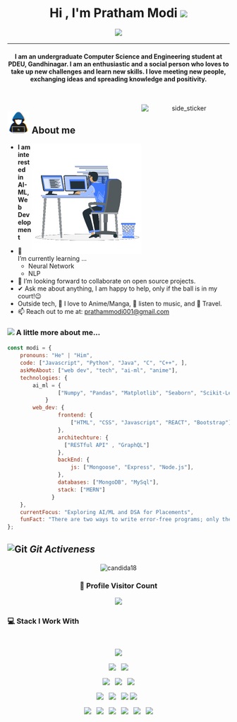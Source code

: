 
<h1 align="center"><b>Hi , I'm Pratham Modi </b><img src="https://media.giphy.com/media/hvRJCLFzcasrR4ia7z/giphy.gif" width="35"></h1>
<!--  -->
<p align="center">
  <a href="https://github.com/DenverCoder1/readme-typing-svg"><img src="https://readme-typing-svg.herokuapp.com?font=Time+New+Roman&color=cyan&size=25&center=true&vCenter=true&width=600&height=100&lines=Hello%2C+World!++;AI-ML+Enthusiast,;Self-taught+Back-End+Developer,;Computer+Science+Student,;Anime+%E2%9D%A4%EF%B8%8F;Active+Learner,;"></a>
</p>

<hr/>
<h4 align="center">I am an undergraduate Computer Science and Engineering student at PDEU, Gandhinagar. I am an enthusiastic and a social person who loves to take up new challenges and learn new skills. I love meeting new people, exchanging ideas and spreading knowledge and positivity.</h4>
<br>

<p align="center">
  <img align="right" width="200px" height="200px" alt="side_sticker" src="https://media.giphy.com/media/TEnXkcsHrP4YedChhA/giphy.gif" />
</p>

## <picture><img src = "https://github.com/0xAbdulKhalid/0xAbdulKhalid/raw/main/assets/mdImages/about_me.gif" width = 50px></picture> **About me**

<picture> <img align="right" src="https://github.com/0xAbdulKhalid/0xAbdulKhalid/raw/main/assets/mdImages/Right_Side.gif" width = 250px></picture>
* **I am interested in AI-ML, Web Development**
- 🌱 I’m currently learning ...
  - Neural Network
  - NLP
- 👯 I’m looking forward to collaborate on open source projects.
- ✔ Ask me about anything, I am happy to help, only if the ball is in my court!😉<br>
- Outside tech, 📖 I love to Anime/Manga, 🎵 listen to music, and 🌴 Travel.
- 📫 Reach out to me at: <a href="prathammodi001@gmail.com">prathammodi001@gmail.com</a>


### <img src="https://media.giphy.com/media/VgCDAzcKvsR6OM0uWg/giphy.gif" width="50"> A little more about me...  

```javascript
const modi = {
    pronouns: "He" | "Him",
    code: ["Javascript", "Python", "Java", "C", "C++", ],
    askMeAbout: ["web dev", "tech", "ai-ml", "anime"],
    technologies: {
        ai_ml = {
                ["Numpy", "Pandas", "Matplotlib", "Seaborn", "Scikit-Learn", "Tensorflow", "Keras"]
            }
        web_dev: {
                frontend: {
                    ["HTML", "CSS", "Javascript", "REACT", "Bootstrap"]
                },
                architechture: {
                  ["RESTful API" , "GraphQL"]
                },
                backEnd: {
                    js: ["Mongoose", "Express", "Node.js"],
                },
                databases: ["MongoDB", "MySql"],
                stack: ["MERN"]
              }
    },
    currentFocus: "Exploring AI/ML and DSA for Placements",
    funFact: "There are two ways to write error-free programs; only the third one works"
};
```


## <img src="https://media.giphy.com/media/W5eoZHPpUx9sapR0eu/giphy.gif" width="30px" alt="Git"/>&nbsp;<i><b>Git Activeness</b></i></p>
<p align="center"><img src="https://github-readme-streak-stats.herokuapp.com/?user=candida18&theme=algolia" alt="candida18"  /></p>





<div align=center>
  <h3><b>📍 Profile Visitor Count</b></h3>
</div>
    
<!-- retro visitor counter -->  
<p align="center" >   
  <img src="https://profile-counter.glitch.me/DHANOLA/count.svg" />  
</p>



### 💻 Stack I Work With

<br>

<p  align="center">

<img src="https://img.shields.io/badge/TensorFlow-%23FF6F00.svg?style=for-the-badge&logo=TensorFlow&logoColor=white" height="25"/>
  </p>
  
<p  align="center">

<img src="https://img.shields.io/badge/numpy-%23013243.svg?style=for-the-badge&logo=numpy&logoColor=white" height="25"/>  
  &nbsp;
<img src="https://img.shields.io/badge/pandas-%23150458.svg?style=for-the-badge&logo=pandas&logoColor=white" height="25"/>
  </p>
  
  <p  align="center">

  
<img src="https://img.shields.io/badge/Matplotlib-%23ffffff.svg?style=for-the-badge&logo=Matplotlib&logoColor=black" height="25"/>
  &nbsp;
<img src="https://img.shields.io/badge/scikit--learn-%23F7931E.svg?style=for-the-badge&logo=scikit-learn&logoColor=white" height="25"/>
  &nbsp;
<img src="https://img.shields.io/badge/edge-0078D7.svg?&style=for-the-badge&logo=microsoft-edge&logoColor=white" height="25"/>  
 </p>
 
 <p  align="center">

  
<img src="https://img.shields.io/badge/MongoDB-%234ea94b.svg?style=for-the-badge&logo=mongodb&logoColor=white" height="25">
  &nbsp;

<img src="https://img.shields.io/badge/express.js-%23404d59.svg?style=for-the-badge&logo=express&logoColor=%2361DAFB">
&nbsp;
  
<img src="https://img.shields.io/badge/react-%2320232a.svg?style=for-the-badge&logo=react&logoColor=%2361DAFB" height="25">

  <img src="https://img.shields.io/badge/node.js-6DA55F?style=for-the-badge&logo=node.js&logoColor=white" height="25">
&nbsp;
  
</p>
<p align="center">

<img src="https://img.shields.io/badge/Java-ED8B00?style=for-the-badge&logo=java&logoColor=white" height="25">
&nbsp;
  <img src="https://img.shields.io/badge/MySQL-00000F?style=for-the-badge&logo=mysql&logoColor=white" height="25">
&nbsp;
    <img src="https://img.shields.io/badge/conda-342B029.svg?&style=for-the-badge&logo=anaconda&logoColor=white" height="25">
&nbsp;
    <img src="https://img.shields.io/badge/pycharm-143?style=for-the-badge&logo=pycharm&logoColor=black&color=black&labelColor=green" height="25">
&nbsp;
  <img src="https://img.shields.io/badge/sublime_text-%23575757.svg?&style=for-the-badge&logo=sublime-text&logoColor=important" height="25">
&nbsp;
  <img src="https://img.shields.io/badge/Visual_Studio_Code-0078D4?style=for-the-badge&logo=visual%20studio%20code&logoColor=white" height="25">

</p>
<br>
